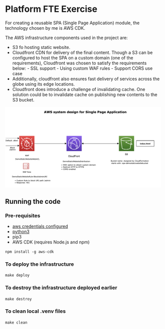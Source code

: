 # Platform FTE Exercise

For creating a reusable SPA (Single Page Application) module, the technology chosen by me is AWS CDK.

The AWS infrastructure components used in the project are:

- S3 fo hosting static website. 
- Cloudfront CDN for delivery of the final content. 
  Though a S3 can be configured to host the SPA on a custom domain (one of the requirements), 
  Cloudfront was chosen to satisfy the requirements below:
      - SSL support
      - Using custom WAF rules
      - Support CORS use case 
- Additionally, cloudfront also ensures fast delivery of services across the globe using its edge locations. 
- Cloudfront does introduce a challenge of invalidating cache. One solution could be to invalidate cache on publishing new contents to the S3 bucket.

![aws](aws-system-design.png)

## Running the code

### Pre-requisites
- [aws credentials configured](https://docs.aws.amazon.com/cli/latest/userguide/cli-configure-files.html)
- [python3](https://realpython.com/installing-python/)
- pip3
- AWS CDK (requires Node.js and npm)
```shell
npm install -g aws-cdk
```

### To deploy the infrastructure 
```make deploy```

### To destroy the infrastructure deployed earlier
```make destroy```

### To clean local .venv files
```make clean```
